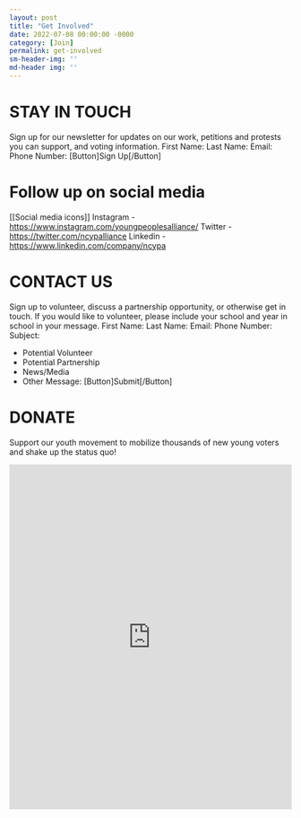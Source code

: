 ```yaml
---
layout: post
title: "Get Involved"
date: 2022-07-08 00:00:00 -0000
category: [Join]
permalink: get-involved
sm-header-img: ''
md-header img: ''
---
```


# STAY IN TOUCH
Sign up for our newsletter for updates on our work, petitions and protests you can support, and voting information.
First Name:            Last Name:
Email:
Phone Number:
[Button]Sign Up[/Button]

# Follow up on social media
[[Social media icons]]
Instagram - https://www.instagram.com/youngpeoplesalliance/
Twitter - https://twitter.com/ncypalliance
Linkedin - https://www.linkedin.com/company/ncypa

# CONTACT US
Sign up to volunteer, discuss a partnership opportunity, or otherwise get in touch. If you would like to volunteer, please include your school and year in school in your message.
First Name:            Last Name:
Email:
Phone Number:
Subject: 
* Potential Volunteer
* Potential Partnership
* News/Media
* Other
Message: 
[Button]Submit[/Button]

# DONATE
Support our youth movement to mobilize thousands of new young voters and shake up the status quo!
<div class = "embed">
<iframe src="https://givebutter.com/embed/c/ncypa" width="100%" height="615px" style="max-width: 601px;" name="givebutter" frameborder="0" scrolling="no" seamless allowpaymentrequest></iframe><script src="https://givebutter.com/js/widget.js"></script>
</div>

